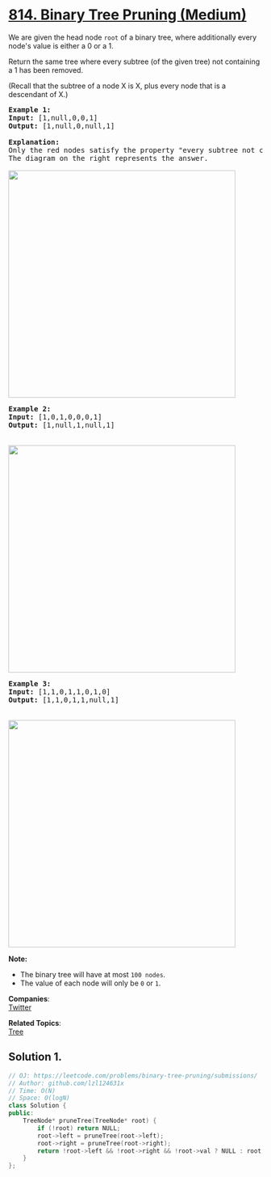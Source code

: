 # [814. Binary Tree Pruning (Medium)](https://leetcode.com/problems/binary-tree-pruning/submissions/)

<p>We are given the head node <code>root</code>&nbsp;of a binary tree, where additionally every node's value is either a 0 or a 1.</p>

<p>Return the same tree where every subtree (of the given tree) not containing a 1 has been removed.</p>

<p>(Recall that the subtree of a node X is X, plus every node that is a descendant of X.)</p>

<pre><strong>Example 1:</strong>
<strong>Input:</strong> [1,null,0,0,1]
<strong>Output: </strong>[1,null,0,null,1]
 
<strong>Explanation:</strong> 
Only the red nodes satisfy the property "every subtree not containing a 1".
The diagram on the right represents the answer.

<img alt="" src="https://s3-lc-upload.s3.amazonaws.com/uploads/2018/04/06/1028_2.png" style="width:450px">
</pre>

<pre><strong>Example 2:</strong>
<strong>Input:</strong> [1,0,1,0,0,0,1]
<strong>Output: </strong>[1,null,1,null,1]


<img alt="" src="https://s3-lc-upload.s3.amazonaws.com/uploads/2018/04/06/1028_1.png" style="width:450px">
</pre>

<pre><strong>Example 3:</strong>
<strong>Input:</strong> [1,1,0,1,1,0,1,0]
<strong>Output: </strong>[1,1,0,1,1,null,1]


<img alt="" src="https://s3-lc-upload.s3.amazonaws.com/uploads/2018/04/05/1028.png" style="width:450px">
</pre>

<p><strong>Note: </strong></p>

<ul>
	<li>The binary tree&nbsp;will&nbsp;have&nbsp;at&nbsp;most <code>100 nodes</code>.</li>
	<li>The value of each node will only be <code>0</code> or <code>1</code>.</li>
</ul>


**Companies**:  
[Twitter](https://leetcode.com/company/twitter)

**Related Topics**:  
[Tree](https://leetcode.com/tag/tree/)

## Solution 1.

```cpp
// OJ: https://leetcode.com/problems/binary-tree-pruning/submissions/
// Author: github.com/lzl124631x
// Time: O(N)
// Space: O(logN)
class Solution {
public:
    TreeNode* pruneTree(TreeNode* root) {
        if (!root) return NULL;
        root->left = pruneTree(root->left);
        root->right = pruneTree(root->right);
        return !root->left && !root->right && !root->val ? NULL : root;
    }
};
```